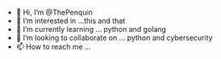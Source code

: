 - 👋 Hi, I’m @ThePenquin
- 👀 I’m interested in ...this and that
- 🌱 I’m currently learning ... python and golang
- 💞️ I’m looking to collaborate on ... python and cybersecurity
- 📫 How to reach me ...

<!---
ThePenquin/ThePenquin is a ✨ special ✨ repository because its `README.md` (this file) appears on your GitHub profile.
You can click the Preview link to take a look at your changes.
--->
